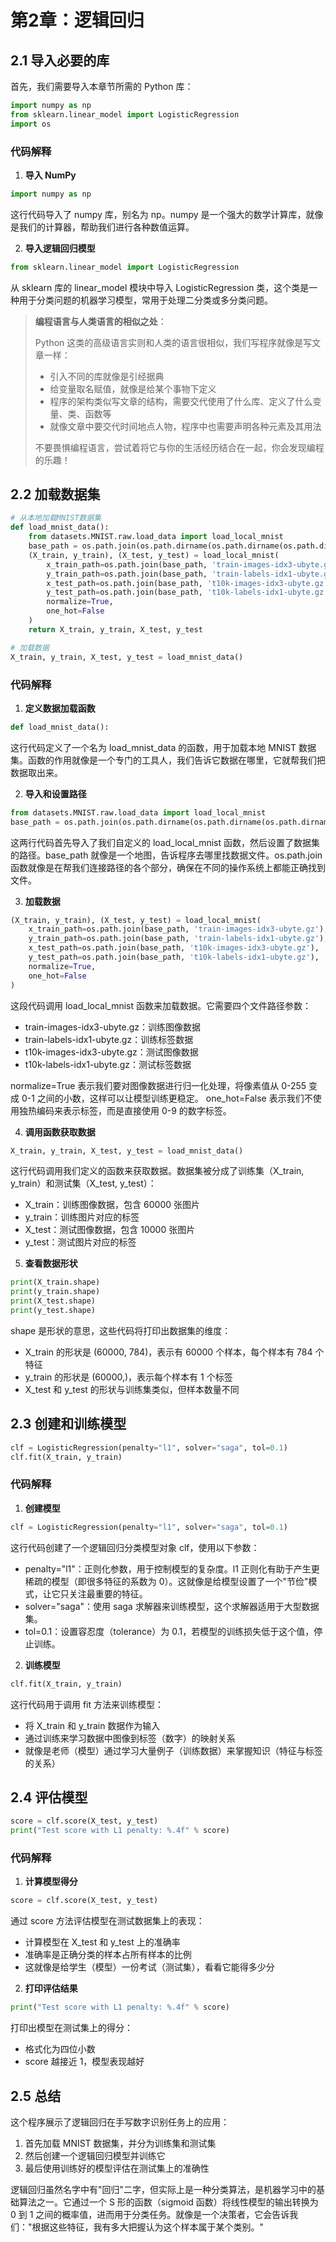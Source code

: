 # 第2章：逻辑回归

## 2.1 导入必要的库

首先，我们需要导入本章节所需的 Python 库：

```python
import numpy as np
from sklearn.linear_model import LogisticRegression
import os
```

### 代码解释

1. **导入 NumPy**
```python
import numpy as np
```
这行代码导入了 numpy 库，别名为 np。numpy 是一个强大的数学计算库，就像是我们的计算器，帮助我们进行各种数值运算。

2. **导入逻辑回归模型**
```python
from sklearn.linear_model import LogisticRegression
```
从 sklearn 库的 linear_model 模块中导入 LogisticRegression 类，这个类是一种用于分类问题的机器学习模型，常用于处理二分类或多分类问题。

> **编程语言与人类语言的相似之处**：
> 
> Python 这类的高级语言实则和人类的语言很相似，我们写程序就像是写文章一样：
> - 引入不同的库就像是引经据典
> - 给变量取名赋值，就像是给某个事物下定义
> - 程序的架构类似写文章的结构，需要交代使用了什么库、定义了什么变量、类、函数等
> - 就像文章中要交代时间地点人物，程序中也需要声明各种元素及其用法
> 
> 不要畏惧编程语言，尝试着将它与你的生活经历结合在一起，你会发现编程的乐趣！

## 2.2 加载数据集

```python
# 从本地加载MNIST数据集
def load_mnist_data():
    from datasets.MNIST.raw.load_data import load_local_mnist
    base_path = os.path.join(os.path.dirname(os.path.dirname(os.path.dirname(__file__))), 'datasets', 'MNIST', 'raw')
    (X_train, y_train), (X_test, y_test) = load_local_mnist(
        x_train_path=os.path.join(base_path, 'train-images-idx3-ubyte.gz'),
        y_train_path=os.path.join(base_path, 'train-labels-idx1-ubyte.gz'),
        x_test_path=os.path.join(base_path, 't10k-images-idx3-ubyte.gz'),
        y_test_path=os.path.join(base_path, 't10k-labels-idx1-ubyte.gz'),
        normalize=True,
        one_hot=False
    )
    return X_train, y_train, X_test, y_test

# 加载数据
X_train, y_train, X_test, y_test = load_mnist_data()
```

### 代码解释

1. **定义数据加载函数**
```python
def load_mnist_data():
```
这行代码定义了一个名为 load_mnist_data 的函数，用于加载本地 MNIST 数据集。函数的作用就像是一个专门的工具人，我们告诉它数据在哪里，它就帮我们把数据取出来。

2. **导入和设置路径**
```python
from datasets.MNIST.raw.load_data import load_local_mnist
base_path = os.path.join(os.path.dirname(os.path.dirname(os.path.dirname(__file__))), 'datasets', 'MNIST', 'raw')
```
这两行代码首先导入了我们自定义的 load_local_mnist 函数，然后设置了数据集的路径。base_path 就像是一个地图，告诉程序去哪里找数据文件。os.path.join 函数就像是在帮我们连接路径的各个部分，确保在不同的操作系统上都能正确找到文件。

3. **加载数据**
```python
(X_train, y_train), (X_test, y_test) = load_local_mnist(
    x_train_path=os.path.join(base_path, 'train-images-idx3-ubyte.gz'),
    y_train_path=os.path.join(base_path, 'train-labels-idx1-ubyte.gz'),
    x_test_path=os.path.join(base_path, 't10k-images-idx3-ubyte.gz'),
    y_test_path=os.path.join(base_path, 't10k-labels-idx1-ubyte.gz'),
    normalize=True,
    one_hot=False
)
```
这段代码调用 load_local_mnist 函数来加载数据。它需要四个文件路径参数：
- train-images-idx3-ubyte.gz：训练图像数据
- train-labels-idx1-ubyte.gz：训练标签数据
- t10k-images-idx3-ubyte.gz：测试图像数据
- t10k-labels-idx1-ubyte.gz：测试标签数据

normalize=True 表示我们要对图像数据进行归一化处理，将像素值从 0-255 变成 0-1 之间的小数，这样可以让模型训练更稳定。
one_hot=False 表示我们不使用独热编码来表示标签，而是直接使用 0-9 的数字标签。

4. **调用函数获取数据**
```python
X_train, y_train, X_test, y_test = load_mnist_data()
```
这行代码调用我们定义的函数来获取数据。数据集被分成了训练集（X_train, y_train）和测试集（X_test, y_test）：
- X_train：训练图像数据，包含 60000 张图片
- y_train：训练图片对应的标签
- X_test：测试图像数据，包含 10000 张图片
- y_test：测试图片对应的标签

5. **查看数据形状**
```python
print(X_train.shape)
print(y_train.shape)
print(X_test.shape)
print(y_test.shape)
```
shape 是形状的意思，这些代码将打印出数据集的维度：
- X_train 的形状是 (60000, 784)，表示有 60000 个样本，每个样本有 784 个特征
- y_train 的形状是 (60000,)，表示每个样本有 1 个标签
- X_test 和 y_test 的形状与训练集类似，但样本数量不同

## 2.3 创建和训练模型

```python
clf = LogisticRegression(penalty="l1", solver="saga", tol=0.1)
clf.fit(X_train, y_train)
```

### 代码解释

1. **创建模型**
```python
clf = LogisticRegression(penalty="l1", solver="saga", tol=0.1)
```
这行代码创建了一个逻辑回归分类模型对象 clf，使用以下参数：
- penalty="l1"：正则化参数，用于控制模型的复杂度。l1 正则化有助于产生更稀疏的模型（即很多特征的系数为 0）。这就像是给模型设置了一个"节俭"模式，让它只关注最重要的特征。
- solver="saga"：使用 saga 求解器来训练模型，这个求解器适用于大型数据集。
- tol=0.1：设置容忍度（tolerance）为 0.1，若模型的训练损失低于这个值，停止训练。

2. **训练模型**
```python
clf.fit(X_train, y_train)
```
这行代码用于调用 fit 方法来训练模型：
- 将 X_train 和 y_train 数据作为输入
- 通过训练来学习数据中图像到标签（数字）的映射关系
- 就像是老师（模型）通过学习大量例子（训练数据）来掌握知识（特征与标签的关系）

## 2.4 评估模型

```python
score = clf.score(X_test, y_test)
print("Test score with L1 penalty: %.4f" % score)
```

### 代码解释

1. **计算模型得分**
```python
score = clf.score(X_test, y_test)
```
通过 score 方法评估模型在测试数据集上的表现：
- 计算模型在 X_test 和 y_test 上的准确率
- 准确率是正确分类的样本占所有样本的比例
- 这就像是给学生（模型）一份考试（测试集），看看它能得多少分

2. **打印评估结果**
```python
print("Test score with L1 penalty: %.4f" % score)
```
打印出模型在测试集上的得分：
- 格式化为四位小数
- score 越接近 1，模型表现越好

## 2.5 总结

这个程序展示了逻辑回归在手写数字识别任务上的应用：
1. 首先加载 MNIST 数据集，并分为训练集和测试集
2. 然后创建一个逻辑回归模型并训练它
3. 最后使用训练好的模型评估在测试集上的准确性

逻辑回归虽然名字中有"回归"二字，但实际上是一种分类算法，是机器学习中的基础算法之一。它通过一个 S 形的函数（sigmoid 函数）将线性模型的输出转换为 0 到 1 之间的概率值，进而用于分类任务。就像是一个决策者，它会告诉我们："根据这些特征，我有多大把握认为这个样本属于某个类别。"
